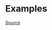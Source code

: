 


# Examples


[Source](http://www.rubydoc.info/gems/rubocop/RuboCop/Cop/Bundler/InsecureProtocolSource)